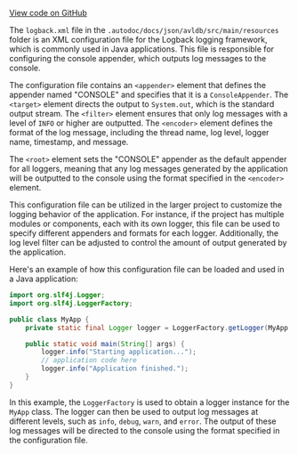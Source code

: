 [View code on GitHub](https://github.com/ergoplatform/ergo/.autodoc/docs/json/avldb/src/main/resources)

The `logback.xml` file in the `.autodoc/docs/json/avldb/src/main/resources` folder is an XML configuration file for the Logback logging framework, which is commonly used in Java applications. This file is responsible for configuring the console appender, which outputs log messages to the console.

The configuration file contains an `<appender>` element that defines the appender named "CONSOLE" and specifies that it is a `ConsoleAppender`. The `<target>` element directs the output to `System.out`, which is the standard output stream. The `<filter>` element ensures that only log messages with a level of `INFO` or higher are outputted. The `<encoder>` element defines the format of the log message, including the thread name, log level, logger name, timestamp, and message.

The `<root>` element sets the "CONSOLE" appender as the default appender for all loggers, meaning that any log messages generated by the application will be outputted to the console using the format specified in the `<encoder>` element.

This configuration file can be utilized in the larger project to customize the logging behavior of the application. For instance, if the project has multiple modules or components, each with its own logger, this file can be used to specify different appenders and formats for each logger. Additionally, the log level filter can be adjusted to control the amount of output generated by the application.

Here's an example of how this configuration file can be loaded and used in a Java application:

```java
import org.slf4j.Logger;
import org.slf4j.LoggerFactory;

public class MyApp {
    private static final Logger logger = LoggerFactory.getLogger(MyApp.class);

    public static void main(String[] args) {
        logger.info("Starting application...");
        // application code here
        logger.info("Application finished.");
    }
}
```

In this example, the `LoggerFactory` is used to obtain a logger instance for the `MyApp` class. The logger can then be used to output log messages at different levels, such as `info`, `debug`, `warn`, and `error`. The output of these log messages will be directed to the console using the format specified in the configuration file.
